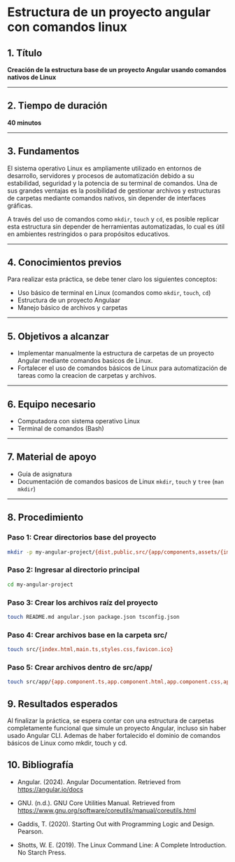 #  Estructura de un proyecto angular con comandos linux

## 1. Título  
**Creación de la estructura base de un proyecto Angular usando comandos nativos de Linux**

---

## 2. Tiempo de duración  
**40 minutos**

---

## 3. Fundamentos

El sistema operativo Linux es ampliamente utilizado en entornos de desarrollo, servidores y procesos de automatización debido a su estabilidad, seguridad y la potencia de su terminal de comandos. Una de sus grandes ventajas es la posibilidad de gestionar archivos y estructuras de carpetas mediante comandos nativos, sin depender de interfaces gráficas. 

A través del uso de comandos como `mkdir`, `touch` y `cd`, es posible replicar esta estructura sin depender de herramientas automatizadas, lo cual es útil en ambientes restringidos o para propósitos educativos.

---

## 4. Conocimientos previos

Para realizar esta práctica, se debe tener claro los siguientes conceptos:

- Uso básico de terminal en Linux (comandos como `mkdir`, `touch`, `cd`)
- Estructura de un proyecto Angulaar
- Manejo básico de archivos y carpetas

---

## 5. Objetivos a alcanzar

- Implementar manualmente la estructura de carpetas de un proyecto Angular mediante comandos basicos de Linux.
- Fortalecer el uso de comandos básicos de Linux para automatización de tareas como la creacion de carpetas y archivos.

---

## 6. Equipo necesario

- Computadora con sistema operativo Linux
- Terminal de comandos (Bash)
---

## 7. Material de apoyo

- Guía de asignatura
- Documentación de comandos basicos de Linux `mkdir`, `touch` y `tree` (`man mkdir`)
---

## 8. Procedimiento

### Paso 1: Crear directorios base del proyecto
```bash
mkdir -p my-angular-project/{dist,public,src/{app/components,assets/{images,fonts,styles}}}
```

### Paso 2: Ingresar al directorio principal
```bash
cd my-angular-project
```

### Paso 3: Crear los archivos raíz del proyecto
```bash
touch README.md angular.json package.json tsconfig.json
```

### Paso 4: Crear archivos base en la carpeta src/
```bash
touch src/{index.html,main.ts,styles.css,favicon.ico}
```

### Paso 5: Crear archivos dentro de src/app/
```bash
touch src/app/{app.component.ts,app.component.html,app.component.css,app.module.ts}
```

## 9. Resultados esperados
Al finalizar la práctica, se espera contar con una estructura de carpetas completamente funcional que simule un proyecto Angular, incluso sin haber usado Angular CLI. Ademas de haber fortalecido el dominio de comandos básicos de Linux como mkdir, touch y cd.

## 10. Bibliografía
- Angular. (2024). Angular Documentation. Retrieved from https://angular.io/docs

- GNU. (n.d.). GNU Core Utilities Manual. Retrieved from https://www.gnu.org/software/coreutils/manual/coreutils.html

- Gaddis, T. (2020). Starting Out with Programming Logic and Design. Pearson.

- Shotts, W. E. (2019). The Linux Command Line: A Complete Introduction. No Starch Press.
